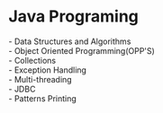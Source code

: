<h1>Java Programing</h1>
- Data Structures and Algorithms<br>
- Object Oriented Programming(OPP'S) <br>
- Collections  <br>
- Exception Handling  <br>
- Multi-threading   <br>
- JDBC <br>
- Patterns Printing
